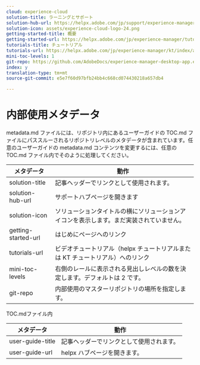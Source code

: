 ```yaml
---
cloud: experience-cloud
solution-title: ラーニングとサポート
solution-hub-url: https://helpx.adobe.com/jp/support/experience-manager/6-5.html
solution-icon: assets/experience-cloud-logo-24.png
getting-started-title: 概要
getting-started-url: https://helpx.adobe.com/jp/experience-manager/tutorials.html
tutorials-title: チュートリアル
tutorials-url: https://helpx.adobe.com/jp/experience-manager/kt/index/aem-6-5-videos.html
mini-toc-levels: 1
git-repo: https://github.com/AdobeDocs/experience-manager-desktop-app.en
index: y
translation-type: tm+mt
source-git-commit: e5e7f60d97bfb24bb4c668cd074430218a657db4

---
```



# 内部使用メタデータ

metadata.md ファイルには、リポジトリ内にあるユーザーガイドの TOC.md ファイルにパススルーされるリポジトリレベルのメタデータが含まれています。任意のユーザーガイドの metadata.md コンテンツを変更するには、任意の TOC.md ファイル内でそのように処理してください。

| メタデータ | 動作 |
|--- |--- |
| solution-title | 記事ヘッダーでリンクとして使用されます。 |
| solution-hub-url | サポートハブページを開きます |
| solution-icon | ソリューションタイトルの横にソリューションアイコンを表示します。まだ実装されていません。 |
| getting-started-url | はじめにページへのリンク |
| tutorials-url | ビデオチュートリアル（helpx チュートリアルまたは KT チュートリアル）へのリンク |
| mini-toc-levels | 右側のレールに表示される見出しレベルの数を決定します。デフォルトは 2 です。 |
| git-repo | 内部使用のマスターリポジトリの場所を指定します。 |

TOC.mdファイル内

| メタデータ | 動作 |
|--- |--- |
| user-guide-title | 記事ヘッダーでリンクとして使用されます。 |
| user-guide-url | helpx ハブページを開きます。 |
